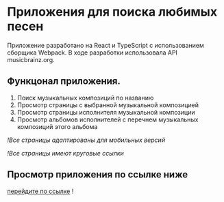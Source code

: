 
# Приложения для поиска любимых песен

Приложение разработано на React и TypeScript с использованием сборщика Webpack.
В ходе разработки использовала API musicbrainz.org.

## Функцонал приложения.
1. Поиск музыкальных композиций по названию
2. Просмотр страницы с выбранной музыкальной композицией
3. Просмотр страницы  исполнителя музыкальной композиции
4. Просмотр альбомов исполнителей с перечнем музыкальных композиций этого альбома

*!Все страницы адаптированы для мобильных версий*

*!Все страницы имеют круговые ссылки*

## Просмотр приложения по ссылке ниже
[перейдите по ссылке](https://dashagoryacheva.github.io/task-with-webpack/) !

